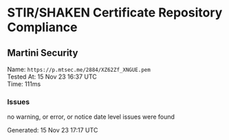 # STIR/SHAKEN Certificate Repository Compliance

## Martini Security

Name: `https://p.mtsec.me/2884/XZ62Zf_XNGUE.pem`\
Tested At: 15 Nov 23 16:37 UTC\
Time: 111ms

### Issues

no warning, or error, or notice date level issues were found

Generated: 15 Nov 23 17:17 UTC